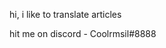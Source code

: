 hi, i like to translate articles

hit me on discord - Coolrmsil#8888

<!---
Coolrmsil/Coolrmsil is a ✨ special ✨ repository because its `README.md` (this file) appears on your GitHub profile.
You can click the Preview link to take a look at your changes.
--->
